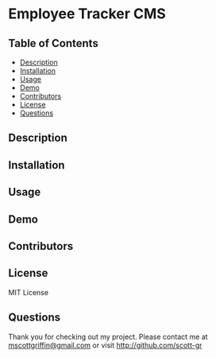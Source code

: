 # Employee Tracker CMS

## Table of Contents
* [Description](#description)
* [Installation](#installation)
* [Usage](#usage)
* [Demo](#demo)
* [Contributors](#contributors)
* [License](#license)
* [Questions](#questions)

## Description


## Installation


## Usage


## Demo

## Contributors


## License
MIT License

## Questions
Thank you for checking out my project. Please contact me at mscottgriffin@gmail.com or visit http://github.com/scott-gr